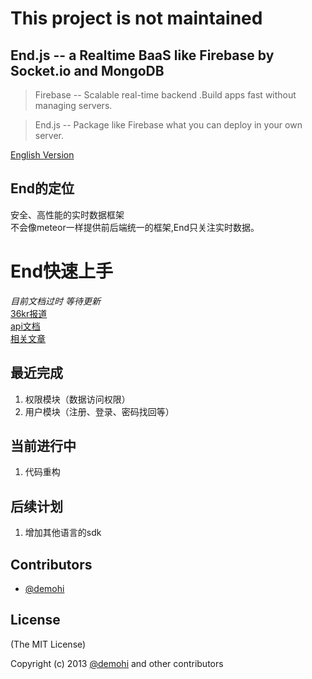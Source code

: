 # This project is not maintained
## End.js -- a Realtime BaaS like Firebase by Socket.io and MongoDB

>Firebase -- Scalable real-time backend .Build apps fast without managing servers.

>End.js -- Package like Firebase what you can deploy in your own server.


[English Version](https://github.com/foss4good/end)

## End的定位
安全、高性能的实时数据框架  
不会像meteor一样提供前后端统一的框架,End只关注实时数据。

# End快速上手  
*目前文档过时 等待更新*  
[36kr报道](http://www.36kr.com/p/202573.html)  
[api文档](http://demohi.github.io/end/#!/api/End)  
[相关文章](http://boke.us/tags/End.js/)

## 最近完成  
1. 权限模块（数据访问权限）  
2. 用户模块（注册、登录、密码找回等）  
 
## 当前进行中
1. 代码重构

## 后续计划
1. 增加其他语言的sdk

## Contributors
* [@demohi](http://weibo.com/demohi)


## License
(The MIT License)

Copyright (c) 2013 [@demohi](http://weibo.com/demohi) and other contributors

